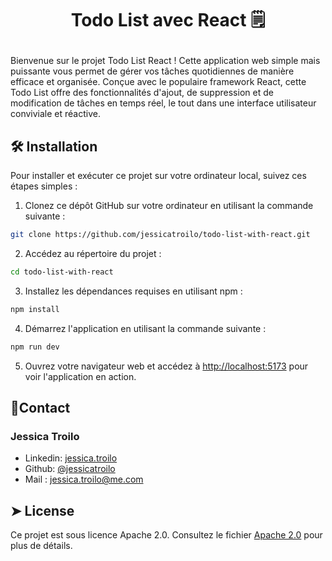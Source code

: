 # <p align="center">Todo List avec React 🗒️</p>
  
Bienvenue sur le projet Todo List React ! Cette application web simple mais puissante vous permet de gérer vos tâches quotidiennes de manière efficace et organisée. Conçue avec le populaire framework React, cette Todo List offre des fonctionnalités d'ajout, de suppression et de modification de tâches en temps réel, le tout dans une interface utilisateur conviviale et réactive.

## 🛠️ Installation

Pour installer et exécuter ce projet sur votre ordinateur local, suivez ces étapes simples :

1. Clonez ce dépôt GitHub sur votre ordinateur en utilisant la commande suivante :

```bash
git clone https://github.com/jessicatroilo/todo-list-with-react.git
```

2. Accédez au répertoire du projet :

```bash
cd todo-list-with-react
```

3. Installez les dépendances requises en utilisant npm :

```bash
npm install
```

4. Démarrez l'application en utilisant la commande suivante :

```bash
npm run dev
```

5. Ouvrez votre navigateur web et accédez à [http://localhost:5173](http://localhost:5173) pour voir l'application en action.

## 🎃Contact

### Jessica Troilo

- Linkedin: [jessica.troilo](www.linkedin.com/in/jessica-troilo-dev)
- Github: [@jessicatroilo](https://github.com/jessicatroilo)
- Mail : <jessica.troilo@me.com>

## ➤ License

Ce projet est sous licence Apache 2.0. Consultez le fichier [Apache 2.0](http://www.apache.org/licenses/) pour plus de détails.
